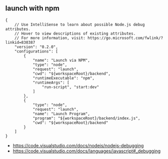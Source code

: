 ## launch with npm

```
{
    // Use IntelliSense to learn about possible Node.js debug attributes.
    // Hover to view descriptions of existing attributes.
    // For more information, visit: https://go.microsoft.com/fwlink/?linkid=830387
    "version": "0.2.0",
    "configurations": [
        {
            "name": "Launch via NPM",
            "type": "node",
            "request": "launch",
            "cwd": "${workspaceRoot}/backend",
            "runtimeExecutable": "npm",
            "runtimeArgs": [
                "run-script", "start:dev"
            ]
        },
        {
            "type": "node",
            "request": "launch",
            "name": "Launch Program",
            "program": "${workspaceRoot}/backend/index.js",
            "cwd": "${workspaceRoot}/backend"
        }
    ]
}
```

- https://code.visualstudio.com/docs/nodejs/nodejs-debugging
- https://code.visualstudio.com/docs/languages/javascript#_debugging

